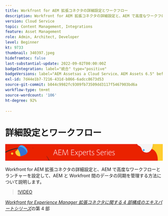 ```yaml
---
title: Workfront for AEM 拡張コネクタの詳細設定とワークフロー
description: Workfront for AEM 拡張コネクタの詳細設定と、AEM で高度なワークフローとランチャーを設定して、AEM と Workfront 間のデータの同期を管理する方法について説明します。
version: Cloud Service
topic: Content Management, Integrations
feature: Asset Management
role: Admin, Architect, Developer
level: Beginner
kt: 9733
thumbnail: 340397.jpeg
hidefromtoc: false
last-substantial-update: 2022-09-02T00:00:00Z
badgeIntegration: label="統合" type="positive"
badgeVersions: label="AEM Assetsas a Cloud Service、AEM Assets 6.5" before-title="false"
exl-id: 7d44e1b7-7216-431d-b866-6adcc8673d53
source-git-commit: b044c9982fc9309fb73509dd3117f5467903bd6a
workflow-type: tm+mt
source-wordcount: '106'
ht-degree: 92%

---
```


# 詳細設定とワークフロー

![AEM エキスパートシリーズ](./assets/banner.png)

Workfront for AEM 拡張コネクタの詳細設定と、AEM で高度なワークフローとランチャーを設定して、AEM と Workfront 間のデータの同期を管理する方法について説明します。

>[!VIDEO](https://video.tv.adobe.com/v/340397?quality=12&learn=on)

_[Workfront for Experience Manager 拡張コネクタに関する 4 部構成のエキスパートシリーズ](./overview.md)_&#x200B;の第 4 部
